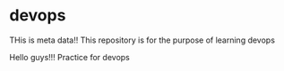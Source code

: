 # devops

THis is meta data!!
This repository is for the purpose of learning devops

Hello guys!!!
Practice for devops
